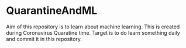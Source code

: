 # QuarantineAndML
Aim of this repository is to learn about machine learning. This is created during Coronavirus Quaratine time. Target is to do learn something daily and commit it in this repository.
